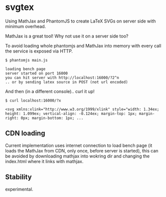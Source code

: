 svgtex
======

Using MathJax and PhantomJS to create LaTeX SVGs on server side with minimum overhead.

MathJax is a great tool! Why not use it on a server side too?

To avoid loading whole phantomjs and MathJax into memory with every call the service is exposed via HTTP.

```
$ phantomjs main.js

loading bench page
server started on port 16000
you can hit server with http://localhost:16000/?2^n
.. or by sending latex source in POST (not url encoded)
```

And then (in a different console).. curl it up!

```
$ curl localhost:16000/?x

<svg xmlns:xlink="http://www.w3.org/1999/xlink" style="width: 1.34ex; height: 1.099ex; vertical-align: -0.124ex; margin-top: 1px; margin-right: 0px; margin-bottom: 1px; ...
```


CDN loading
-----------

Current implementation uses internet connection to load bench page (it loads the MathJax from CDN, only once, before server is started), this can be avoided by downloading mathjax into wokring dir and changing the index.html where it links with mathjax.

Stability
---------

experimental.
